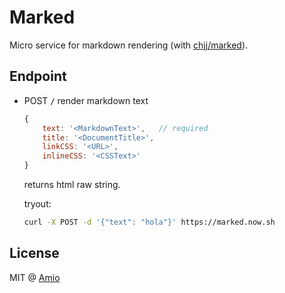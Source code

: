# Marked

Micro service for markdown rendering (with [chjj/marked][marked]).

## Endpoint

- POST __`/`__ render markdown text  
  ```javascript
  {
      text: '<MarkdownText>',   // required
      title: '<DocumentTitle>',
      linkCSS: '<URL>',
      inlineCSS: '<CSSText>'
  }
  ```
  returns html raw string.

  tryout:
  ```bash
  curl -X POST -d '{"text": "hola"}' https://marked.now.sh
  ```

## License

MIT @ [Amio][author]

[repo]:   https://github.com/amio/marked
[marked]: https://github.com/chjj/marked
[author]: https://github.com/amio
